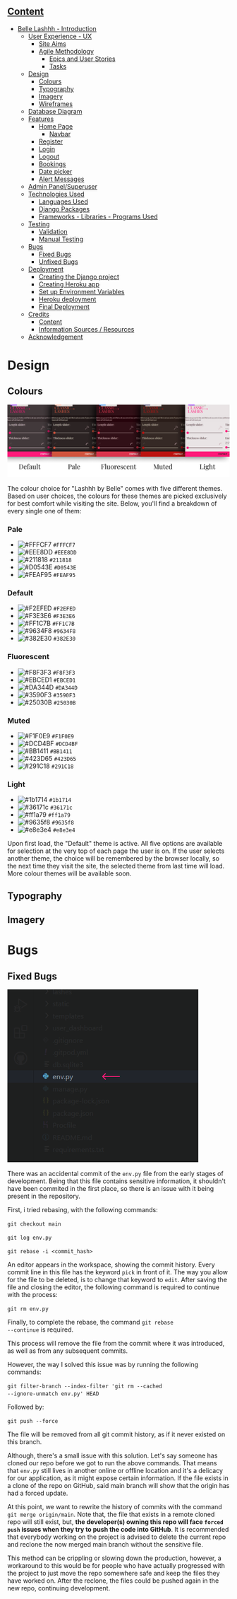 ## [Content](#content)
- [Belle Lashhh - Introduction](#belle-lashhh---introduction)
  - [User Experience - UX](#user-experience---ux)
    - [Site Aims](#site-aims)
    - [Agile Methodology](#agile-methodology)
      - [Epics and User Stories](#epics-and-user-stories)
      - [Tasks](#tasks)
  - [Design](#design)
    - [Colours](#colours)
    - [Typography](#typography)
    - [Imagery](#imagery)
    - [Wireframes](#wireframes)
  - [Database Diagram](#database-diagram)
  - [Features](#features)
    - [Home Page](#home-page)
      - [Navbar](#navbar)
    - [Register](#register)
    - [Login](#login)
    - [Logout](#logout)
    - [Bookings](#bookings)
    - [Date picker](#date-picker)
    - [Alert Messages](#alert-messages)      
  - [Admin Panel/Superuser](#admin-panelsuperuser)
  - [Technologies Used](#technologies-used)
    - [Languages Used](#languages-used)
    - [Django Packages](#django-packages)
    - [Frameworks - Libraries - Programs Used](#frameworks---libraries---programs-used)
  - [Testing](#testing)
      - [Validation](#validation)
      - [Manual Testing](#manual-testing)
  - [Bugs](#bugs)
      - [Fixed Bugs](#fixed-bugs)
      - [Unfixed Bugs](#unfixed-bugs)
  - [Deployment](#deployment)
      - [Creating the Django project](#creating-the-django-project)
      - [Creating Heroku app](#creating-heroku-app)
      - [Set up Environment Variables](#set-up-environment-variables)
      - [Heroku deployment](#heroku-deployment)
      - [Final Deployment](#final-deployment)
  - [Credits](#credits)
    - [Content](#content)
    - [Information Sources / Resources](#information-sources--resources)
  - [Acknowledgement](#acknowledgement)


# Design

## Colours

![Colour palettes and screenshots/showcasing](static/images/readme_screenshots/colour_palettes_screenshots.png)

The colour choice for "Lashhh by Belle" comes with five different themes. Based on user choices, the colours for these themes are picked exclusively for best comfort while visiting the site. Below, you'll find a breakdown of every single one of them:

### Pale

- ![#FFFCF7](https://placehold.co/15x15/FFFCF7/FFFCF7.png) `#FFFCF7` 
- ![#EEE8DD](https://placehold.co/15x15/EEE8DD/EEE8DD.png) `#EEE8DD`
- ![#211818](https://placehold.co/15x15/211818/211818.png) `#211818`
- ![#D0543E](https://placehold.co/15x15/D0543E/D0543E.png) `#D0543E`
- ![#FEAF95](https://placehold.co/15x15/FEAF95/FEAF95.png) `#FEAF95`

### Default

- ![#F2EFED](https://placehold.co/15x15/F2EFED/F2EFED.png) `#F2EFED`
- ![#F3E3E6](https://placehold.co/15x15/F3E3E6/F3E3E6.png) `#F3E3E6`
- ![#FF1C7B](https://placehold.co/15x15/FF1C7B/FF1C7B.png) `#FF1C7B`
- ![#9634F8](https://placehold.co/15x15/9634F8/9634F8.png) `#9634F8`
- ![#382E30](https://placehold.co/15x15/382E30/382E30.png) `#382E30`

### Fluorescent

- ![#F8F3F3](https://placehold.co/15x15/F8F3F3/F8F3F3.png) `#F8F3F3`
- ![#EBCED1](https://placehold.co/15x15/EBCED1/EBCED1.png) `#EBCED1`
- ![#DA344D](https://placehold.co/15x15/DA344D/DA344D.png) `#DA344D`
- ![#3590F3](https://placehold.co/15x15/3590F3/3590F3.png) `#3590F3`
- ![#25030B](https://placehold.co/15x15/25030B/25030B.png) `#25030B`

### Muted

- ![#F1F0E9](https://placehold.co/15x15/F1F0E9/F1F0E9.png) `#F1F0E9`
- ![#DCD4BF](https://placehold.co/15x15/DCD4BF/DCD4BF.png) `#DCD4BF`
- ![#BB1411](https://placehold.co/15x15/BB1411/BB1411.png) `#BB1411`
- ![#423D65](https://placehold.co/15x15/423D65/423D65.png) `#423D65`
- ![#291C18](https://placehold.co/15x15/291C18/291C18.png) `#291C18`

### Light

- ![#1b1714](https://placehold.co/15x15/1b1714/1b1714.png) `#1b1714`
- ![#36171c](https://placehold.co/15x15/36171c/36171c.png) `#36171c`
- ![#ff1a79](https://placehold.co/15x15/ff1a79/ff1a79.png) `#ff1a79`
- ![#9635f8](https://placehold.co/15x15/9635f8/9635f8.png) `#9635f8`
- ![#e8e3e4](https://placehold.co/15x15/e8e3e4/e8e3e4.png) `#e8e3e4`

Upon first load, the "Default" theme is active. All five options are available for selection at the very top of each page the user is on. If the user selects another theme, the choice will be remembered by the browser locally, so the next time they visit the site, the selected theme from last time will load. More colour themes will be available soon.

## Typography
## Imagery

# Bugs

## Fixed Bugs

![env.py file was wrongfully commited in early stages | How to fix?](static/images/readme_screenshots/env_py_wrongfully_commited.png)

There was an accidental commit of the <code>env.py</code> file from the early stages of development. Being that this file contains sensitive information, it shouldn't have been commited in the first place, so there is an issue with it being present in the repository. 

First, i tried rebasing, with the following commands:

<code>git checkout main</code>

<code>git log env.py</code>

<code>git rebase -i <commit_hash></code>

An editor appears in the workspace, showing the commit history. Every commit line in this file has the keyword <code>pick</code> in front of it. The way you allow for the file to be deleted, is to change that keyword to <code>edit</code>. After saving the file and closing the editor, the following command is required to continue with the process:

<code>git rm env.py</code>

Finally, to complete the rebase, the command <code>git rebase --continue</code> is required.

This process will remove the file from the commit where it was introduced, as well as from any subsequent commits.

However, the way I solved this issue was by running the following commands:

<code>git filter-branch --index-filter 'git rm --cached --ignore-unmatch env.py' HEAD</code>

Followed by:

<code>git push --force</code>

The file will be removed from all git commit history, as if it never existed on this branch. 

Although, there's a small issue with this solution. Let's say someone has cloned our repo before we got to run the above commands. That means that <code>env.py</code> still lives in another online or offline location and it's a delicacy for our application, as it might expose certain information. If the file exists in a clone of the repo on GitHub, said main branch will show that the origin has had a forced update.

At this point, we want to rewrite the history of commits with the command <code>git merge origin/main</code>. Note that, the file that exists in a remote cloned repo will still exist, but, <strong>the developer(s) owning this repo will face <code>forced push</code> issues when they try to push the code into GitHub</strong>. 
It is recommended that everybody working on the project is advised to delete the current repo and reclone the now merged main branch without the sensitive file. 

This method can be crippling or slowing down the production, however, a workaround to this would be for people who have actually progressed with the project to just move the repo somewhere safe and keep the files they have worked on. After the reclone, the files could be pushed again in the new repo, continuing development.

